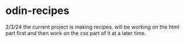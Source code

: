 # odin-recipes
2/3/24 the current project is making recipes. will be working on the html part first
and then work on the css part of it at a later time.